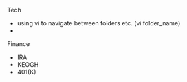 Tech 
- using vi to navigate between folders etc. (vi folder_name)
- 



Finance
- IRA
- KEOGH
- 401(K)